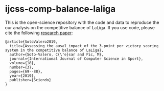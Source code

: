 # ijcss-comp-balance-laliga

This is the open-science repository with the code and data to reproduce the our analysis on the competitive balance of LaLiga.
If you use code, please cite the following [research paper](https://content.sciendo.com/view/journals/ijcss/18/3/article-p69.xml):

```
@article{SotoValero2019,
  title={Assessing the ausal impact of the 3-point per victory scoring system in the competitive balance of LaLiga},
  author={Soto-Valero, C{\'e}sar and Pic, M},
  journal={International Journal of Computer Science in Sport},
  volume={18},
  number={3},
  pages={69--88},
  year={2019},
  publisher={Sciendo}
}
```
